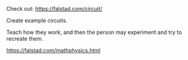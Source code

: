 Check out: https://falstad.com/circuit/

Create example circuits.

Teach how they work, and then the person may experiment and try to recreate them.

https://falstad.com/mathphysics.html

